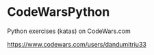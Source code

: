 # CodeWarsPython
Python exercises (katas) on CodeWars.com

https://www.codewars.com/users/dandumitriu33
